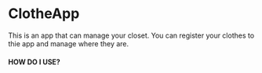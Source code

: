# ClotheApp

This is an app that can manage your closet. You can register your clothes to thie app and manage where they are.

#### HOW DO I USE?
